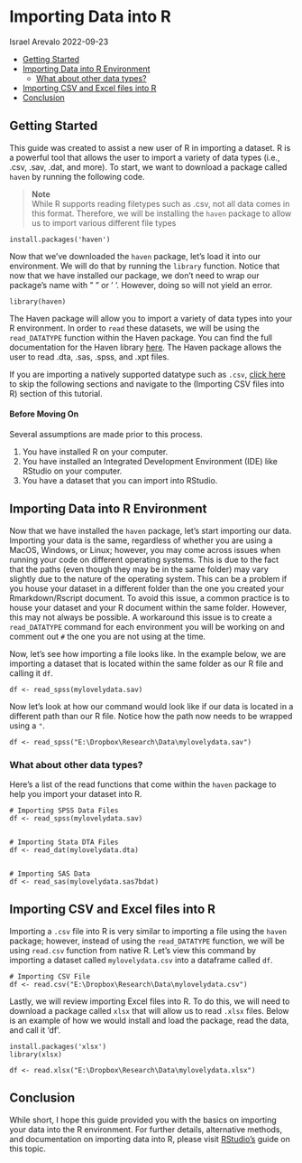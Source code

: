Importing Data into R
================
Israel Arevalo
2022-09-23

-   <a href="#getting-started" id="toc-getting-started">Getting Started</a>
-   <a href="#importing-data-into-r-environment"
    id="toc-importing-data-into-r-environment">Importing Data into R
    Environment</a>
    -   <a href="#what-about-other-data-types"
        id="toc-what-about-other-data-types">What about other data types?</a>
-   <a href="#importing-csv-and-excel-files-into-r"
    id="toc-importing-csv-and-excel-files-into-r">Importing CSV and Excel
    files into R</a>
-   <a href="#conclusion" id="toc-conclusion">Conclusion</a>

## Getting Started

This guide was created to assist a new user of R in importing a dataset.
R is a powerful tool that allows the user to import a variety of data
types (i.e., .csv, .sav, .dat, and more). To start, we want to download
a package called `haven` by running the following code.

> **Note**   
> While R supports reading filetypes such as .csv, not all data comes in
> this format. Therefore, we will be installing the `haven` package to
> allow us to import various different file types

    install.packages('haven')

Now that we’ve downloaded the `haven` package, let’s load it into our
environment. We will do that by running the `library` function. Notice
that now that we have installed our package, we don’t need to wrap our
package’s name with ” ” or ’ ’. However, doing so will not yield an
error.

    library(haven)

The Haven package will allow you to import a variety of data types into
your R environment. In order to `read` these datasets, we will be using
the `read_DATATYPE` function within the Haven package. You can find the
full documentation for the Haven library
[here](https://cran.r-project.org/web/packages/haven/haven.pdf). The
Haven package allows the user to read .dta, .sas, .spss, and .xpt files.

If you are importing a natively supported datatype such as `.csv`,
[click here](#importing-csv-and-excel-files-into-r) to skip the
following sections and navigate to the (Importing CSV files into R)
section of this tutorial.

#### Before Moving On

Several assumptions are made prior to this process.

1.  You have installed R on your computer.
2.  You have installed an Integrated Development Environment (IDE) like
    RStudio on your computer.
3.  You have a dataset that you can import into RStudio.

## Importing Data into R Environment

Now that we have installed the `haven` package, let’s start importing
our data. Importing your data is the same, regardless of whether you are
using a MacOS, Windows, or Linux; however, you may come across issues
when running your code on different operating systems. This is due to
the fact that the paths (even though they may be in the same folder) may
vary slightly due to the nature of the operating system. This can be a
problem if you house your dataset in a different folder than the one you
created your Rmarkdown/Rscript document. To avoid this issue, a common
practice is to house your dataset and your R document within the same
folder. However, this may not always be possible. A workaround this
issue is to create a `read_DATATYPE` command for each environment you
will be working on and comment out `#` the one you are not using at the
time.

Now, let’s see how importing a file looks like. In the example below, we
are importing a dataset that is located within the same folder as our R
file and calling it `df`.

    df <- read_spss(mylovelydata.sav)

Now let’s look at how our command would look like if our data is located
in a different path than our R file. Notice how the path now needs to be
wrapped using a `"`.

    df <- read_spss("E:\Dropbox\Research\Data\mylovelydata.sav")

### What about other data types?

Here’s a list of the read functions that come within the `haven` package
to help you import your dataset into R.

    # Importing SPSS Data Files
    df <- read_spss(mylovelydata.sav)


    # Importing Stata DTA Files
    df <- read_dat(mylovelydata.dta)


    # Importing SAS Data
    df <- read_sas(mylovelydata.sas7bdat)

## Importing CSV and Excel files into R

Importing a `.csv` file into R is very similar to importing a file using
the `haven` package; however, instead of using the `read_DATATYPE`
function, we will be using `read.csv` function from native R. Let’s view
this command by importing a dataset called `mylovelydata.csv` into a
dataframe called `df`.

    # Importing CSV File
    df <- read.csv("E:\Dropbox\Research\Data\mylovelydata.csv")

Lastly, we will review importing Excel files into R. To do this, we will
need to download a package called `xlsx` that will allow us to read
`.xlsx` files. Below is an example of how we would install and load the
package, read the data, and call it ‘df’.

    install.packages('xlsx')
    library(xlsx)

    df <- read.xlsx("E:\Dropbox\Research\Data\mylovelydata.xlsx")

## Conclusion

While short, I hope this guide provided you with the basics on importing
your data into the R environment. For further details, alternative
methods, and documentation on importing data into R, please visit
[RStudio’s](https://support.rstudio.com/hc/en-us/articles/218611977-Importing-Data-with-the-RStudio-IDE)
guide on this topic.
